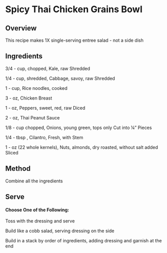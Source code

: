 # Spicy Thai Chicken Grains Bowl

## Overview

This recipe makes 1X single-serving entree salad - not a side dish

## Ingredients

3/4 - cup, chopped, Kale, raw Shredded

1/4 - cup, shredded, Cabbage, savoy, raw Shredded

1 - cup, Rice noodles, cooked

3 - oz, Chicken Breast

1 - oz, Peppers, sweet, red, raw Diced

2 - oz, Thai Peanut Sauce

1/8 - cup chopped, Onions, young green, tops only Cut into ¼” Pieces

1/4 - tbsp , Cilantro, Fresh, with Stem

1 - oz (22 whole kernels), Nuts, almonds, dry roasted, without salt added Sliced

## Method

Combine all the ingredients

## Serve

#### Choose One of the Following:

Toss with the dressing and serve

Build like a cobb salad, serving dressing on the side

Build in a stack by order of ingredients, adding dressing and garnish at the end

